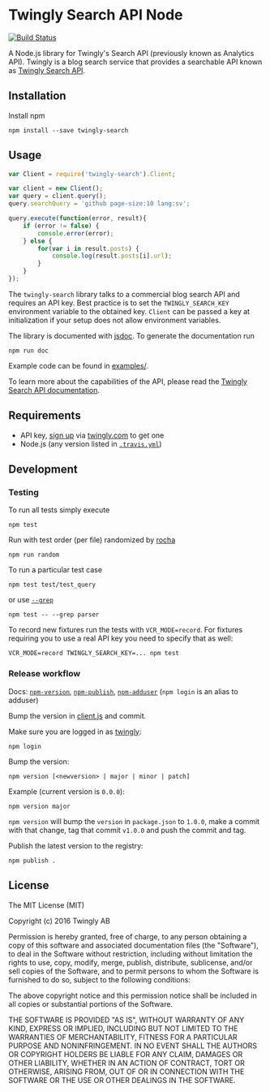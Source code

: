 # Twingly Search API Node

[![Build Status](https://travis-ci.org/twingly/twingly-search-api-node.png?branch=master)](https://travis-ci.org/twingly/twingly-search-api-node)

A Node.js library for Twingly's Search API (previously known as Analytics API). Twingly is a blog search service that provides a searchable API known as [Twingly Search API](https://developer.twingly.com/resources/search/).

## Installation

Install npm

```shell
npm install --save twingly-search
```

## Usage

```javascript
var Client = require('twingly-search').Client;

var client = new Client();
var query = client.query();
query.searchQuery = 'github page-size:10 lang:sv';

query.execute(function(error, result){
    if (error != false) {
        console.error(error);
    } else {
        for(var i in result.posts) {
            console.log(result.posts[i].url);
        }
    }
});
```

The `twingly-search` library talks to a commercial blog search API and requires an API key. Best practice is to set the `TWINGLY_SEARCH_KEY` environment variable to the obtained key. `Client` can be passed a key at initialization if your setup does not allow environment variables.

The library is documented with [jsdoc](http://usejsdoc.org/). To generate the documentation run

```shell
npm run doc
```

Example code can be found in [examples/](examples/).

To learn more about the capabilities of the API, please read the [Twingly Search API documentation](https://developer.twingly.com/resources/search/).

## Requirements

* API key, [sign up](https://www.twingly.com/try-for-free) via [twingly.com](https://www.twingly.com/) to get one
* Node.js (any version listed in [`.travis.yml`](.travis.yml))

## Development

### Testing

To run all tests simply execute

    npm test

Run with test order (per file) randomized by [rocha](https://github.com/bahmutov/rocha)

    npm run random

To run a particular test case

    npm test test/test_query

or use [`--grep`](https://mochajs.org/#usage)

    npm test -- --grep parser

To record new fixtures run the tests with `VCR_MODE=record`. For fixtures requiring you to use a real API key you need to specify that as well:

    VCR_MODE=record TWINGLY_SEARCH_KEY=... npm test

[npm]: https://npmjs.com

### Release workflow

Docs: [`npm-version`](https://docs.npmjs.com/cli/version), [`npm-publish`](https://docs.npmjs.com/cli/publish), [`npm-adduser`](https://docs.npmjs.com/cli/adduser) (`npm login` is an alias to adduser)

Bump the version in [client.js](./lib/client.js) and commit.

Make sure you are logged in as [twingly](https://www.npmjs.com/~twingly):

    npm login

Bump the version:

    npm version [<newversion> | major | minor | patch]

Example (current version is `0.0.0`):

    npm version major

`npm version` will bump the `version` in `package.json` to `1.0.0`, make a commit with that change, tag that commit `v1.0.0` and push the commit and tag.

Publish the latest version to the registry:

    npm publish .


## License

The MIT License (MIT)

Copyright (c) 2016 Twingly AB

Permission is hereby granted, free of charge, to any person obtaining a copy of
this software and associated documentation files (the "Software"), to deal in
the Software without restriction, including without limitation the rights to
use, copy, modify, merge, publish, distribute, sublicense, and/or sell copies of
the Software, and to permit persons to whom the Software is furnished to do so,
subject to the following conditions:

The above copyright notice and this permission notice shall be included in all
copies or substantial portions of the Software.

THE SOFTWARE IS PROVIDED "AS IS", WITHOUT WARRANTY OF ANY KIND, EXPRESS OR
IMPLIED, INCLUDING BUT NOT LIMITED TO THE WARRANTIES OF MERCHANTABILITY, FITNESS
FOR A PARTICULAR PURPOSE AND NONINFRINGEMENT. IN NO EVENT SHALL THE AUTHORS OR
COPYRIGHT HOLDERS BE LIABLE FOR ANY CLAIM, DAMAGES OR OTHER LIABILITY, WHETHER
IN AN ACTION OF CONTRACT, TORT OR OTHERWISE, ARISING FROM, OUT OF OR IN
CONNECTION WITH THE SOFTWARE OR THE USE OR OTHER DEALINGS IN THE SOFTWARE.
